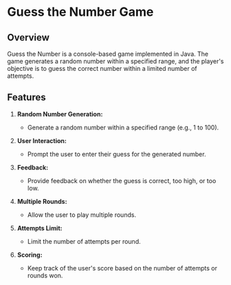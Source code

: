 # Guess the Number Game

## Overview

Guess the Number is a console-based game implemented in Java. The game generates a random number within a specified range, and the player's objective is to guess the correct number within a limited number of attempts.

## Features

1. **Random Number Generation:**
   - Generate a random number within a specified range (e.g., 1 to 100).

2. **User Interaction:**
   - Prompt the user to enter their guess for the generated number.

3. **Feedback:**
   - Provide feedback on whether the guess is correct, too high, or too low.

4. **Multiple Rounds:**
   - Allow the user to play multiple rounds.

5. **Attempts Limit:**
   - Limit the number of attempts per round.

6. **Scoring:**
   - Keep track of the user's score based on the number of attempts or rounds won.
